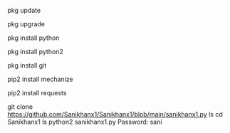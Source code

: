 pkg update

pkg upgrade

pkg install python

pkg install python2

pkg install git

pip2 install mechanize

pip2 install requests

git clone 
https://github.com/Sanikhanx1/Sanikhanx1/blob/main/sanikhanx1.py
ls
cd Sanikhanx1
ls
python2 sanikhanx1.py
Password: sani

